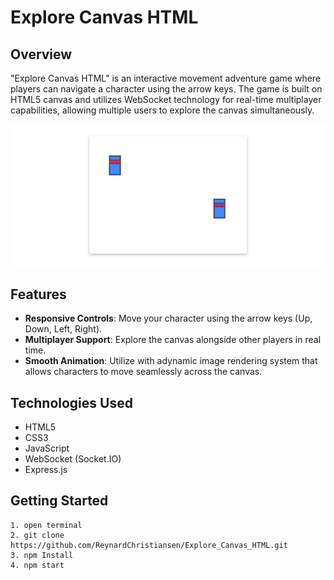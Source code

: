 # Explore Canvas HTML

## Overview

"Explore Canvas HTML" is an interactive movement adventure game where players can navigate a character using the arrow keys. The game is built on HTML5 canvas and utilizes WebSocket technology for real-time multiplayer capabilities, allowing multiple users to explore the canvas simultaneously.

![image alt](https://github.com/ReynardChristiansen/Explore_Canvas_HTML/blob/main/Project.png?raw=true)

## Features

- **Responsive Controls**: Move your character using the arrow keys (Up, Down, Left, Right).
- **Multiplayer Support**: Explore the canvas alongside other players in real time.
- **Smooth Animation**: Utilize with adynamic image rendering system that allows characters to move seamlessly across the canvas.

## Technologies Used

- HTML5
- CSS3
- JavaScript
- WebSocket (Socket.IO)
- Express.js

## Getting Started
    1. open terminal
    2. git clone https://github.com/ReynardChristiansen/Explore_Canvas_HTML.git
    3. npm Install
    4. npm start



